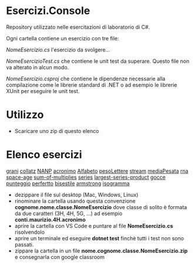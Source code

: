 # Esercizi.Console

Repository utilizzato nelle esercitazioni di laboratorio di C#.

Ogni cartella contiene un esercizio con tre file: 

*NomeEsercizio.cs*  l'esercizio da svolgere...

*NomeEsercizioTest.cs* che contiene le unit test da superare. Questo file non va alterato in alcun modo. 

*NomeEsercizio.csproj* che contiene le dipendenze necessarie alla compilazione come le librerie standard di .NET o ad esempio le librerie XUnit per eseguire le unit test.  

# Utilizzo

- Scaricare uno zip di questo elenco

# Elenco esercizi
[grani](http://bit.ly/2QCgO0r)
[collatz](http://bit.ly/collatz19)
[NANP](http://bit.ly/NANP19)
[acronimo](http://bit.ly/acronimo19)
[Alfabeto](http://bit.ly/2P3tYCO)
[pesoLettere](http://bit.ly/2L3PwOn)
[stream](http://bit.ly/2DCPXv2)
[mediaPesata](http://bit.ly/2DGaXkC)
[rna](http://bit.ly/38gy9UJ)
[space-age](http://bit.ly/36iIKwr)
[sum-of-multiplies](http://bit.ly/35aLN9K)
[series](http://bit.ly/2PtSgaB)
[largest-series-product](http://bit.ly/2rX8znj)
[gocce](http://bit.ly/36mNFx3)
[punteggio](http://bit.ly/35drDuY)
[perfertto](http://bit.ly/2QcIgTq)
[bisestile](http://bit.ly/2ZG3WdW)
[armstrong](http://bit.ly/2QdsSq3)
[isogramma](http://bit.ly/37vnEf7)

- dezippare il file sul desktop (Mac, Windows, Linux)
- rinominare la cartella usando questa convenzione **cognome.nome.classe.NomeEsercizio** dove classe di solito è formata da due caratteri (3H, 4H, 5G, ...) ad esempio **conti.maurizio.4H.acronimo**
- aprire la cartella con VS Code e puntare al file **NomeEsercizio.cs** risolvendolo
- aprire un terminale ed eseguire **dotnet test** finchè tutti i test non sono passati.
- zippare la cartella in un file **nome.cognome.classe.NomeEsercizio.zip** e consegnarla con google classroom 
